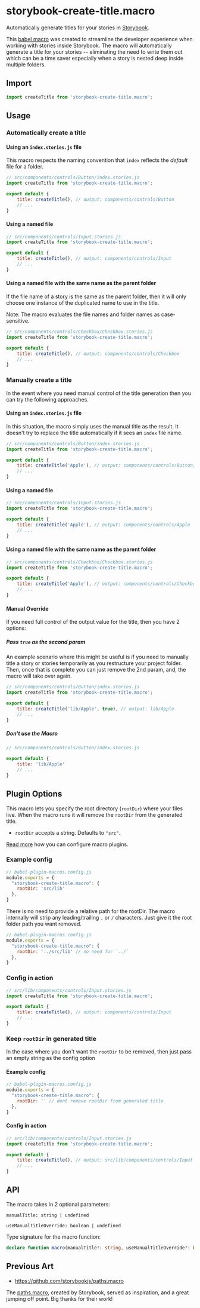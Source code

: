 # storybook-create-title.macro

Automatically generate titles for your stories in [Storybook](storybook.js.org/).

This [babel macro](https://github.com/kentcdodds/babel-plugin-macros) was created to 
streamline the developer experience when working with stories inside Storybook. The macro
will automatically generate a title for your stories -- eliminating the need to 
write them out which can be a time saver especially when a story is nested deep inside
multiple folders.

## Import

```javascript
import createTitle from 'storybook-create-title.macro';
```

## Usage

### Automatically create a title

#### Using an `index.stories.js` file

This macro respects the naming convention that `index` reflects the _default_ file
for a folder.

```javascript
// src/components/controls/Button/index.stories.js
import createTitle from 'storybook-create-title.macro';

export default {
    title: createTitle(), // output: components/controls/Button
    // ...
}
```

#### Using a named file

```javascript
// src/components/controls/Input.stories.js
import createTitle from 'storybook-create-title.macro';

export default {
    title: createTitle(), // output: components/controls/Input
    // ...
}
```


#### Using a named file with the same name as the parent folder

If the file name of a story is the same as the parent folder, then it will only 
choose one instance of the duplicated name to use in the title.

Note: The macro evaluates the file names and folder names as case-sensitive.

```javascript
// src/components/controls/Checkbox/Checkbox.stories.js
import createTitle from 'storybook-create-title.macro';

export default {
    title: createTitle(), // output: components/controls/Checkbox
    // ...
}
```

### Manually create a title

In the event where you need manual control of the title generation
then you can try the following approaches.

#### Using an `index.stories.js` file

In this situation, the macro simply uses the manual title as the result.
It doesn't try to replace the title automatically if it sees an `index` file name.

```javascript
// src/components/controls/Button/index.stories.js
import createTitle from 'storybook-create-title.macro';

export default {
    title: createTitle('Apple'), // output: components/controls/Button/Apple
    // ...
}
```

#### Using a named file

```javascript
// src/components/controls/Input.stories.js
import createTitle from 'storybook-create-title.macro';

export default {
    title: createTitle('Apple'), // output: components/controls/Apple
    // ...
}
```

#### Using a named file with the same name as the parent folder

```javascript
// src/components/controls/Checkbox/Checkbox.stories.js
import createTitle from 'storybook-create-title.macro';

export default {
    title: createTitle('Apple'), // output: components/controls/Checkbox/Apple
    // ...
}
```

#### Manual Override

If you need full control of the output value for the title, then you have 2 options:

##### Pass `true` as the second param

An example scenario where this might be useful is if you need
to manually title a story or stories temporarily as you
restructure your project folder. Then, once that is complete
you can just remove the 2nd param, and, the macro will take 
over again.

```javascript
// src/components/controls/Button/index.stories.js
import createTitle from 'storybook-create-title.macro';

export default {
    title: createTitle('lib/Apple', true), // output: lib/Apple 
    // ...
}
```

##### Don't use the Macro

```javascript
// src/components/controls/Button/index.stories.js

export default {
    title: 'lib/Apple' 
    // ...
}
```

## Plugin Options

This macro lets you specify the root directory (`rootDir`) where your files live.
When the macro runs it will remove the `rootDir` from the generated title.

- `rootDir` accepts a string. Defaults to `"src"`. 

[Read more](https://github.com/kentcdodds/babel-plugin-macros/blob/main/other/docs/user.md#config) how you can configure macro plugins.

### Example config

```javascript
// babel-plugin-macros.config.js
module.exports = {
  "storybook-create-title.macro": {
    rootDir: 'src/lib'
  },
}
```

There is no need to provide a relative path for the rootDir.
The macro internally will strip any leading/trailing `.` or `/` characters.
Just give it the root folder path you want removed.

```javascript
// babel-plugin-macros.config.js
module.exports = {
  "storybook-create-title.macro": {
    rootDir: '../src/lib' // no need for `../`
  },
}
```

### Config in action

```javascript
// src/lib/components/controls/Input.stories.js
import createTitle from 'storybook-create-title.macro';

export default {
    title: createTitle(), // output: components/controls/Input
    // ...
}
```

### Keep `rootDir` in generated title

In the case where you don't want the `rootDir` to be removed, then just
pass an empty string as the config option


#### Example config

```javascript
// babel-plugin-macros.config.js
module.exports = {
  "storybook-create-title.macro": {
    rootDir: '' // dont remove rootDir from generated title
  },
}
```

#### Config in action

```javascript
// src/lib/components/controls/Input.stories.js
import createTitle from 'storybook-create-title.macro';

export default {
    title: createTitle(), // output: src/lib/components/controls/Input
    // ...
}
```

## API

The macro takes in 2 optional parameters: 

`manualTitle: string | undefined`

`useManualTitleOverride: boolean | undefined`


Type signature for the macro function:

```typescript
declare function macro(manualTitle?: string, useManualTitleOverride?: boolean): string;
```

## Previous Art

- https://github.com/storybookjs/paths.macro

The [paths.macro](https://github.com/storybookjs/paths.macro), created by Storybook,
served as inspiration, and a great jumping off point. Big thanks for their work!